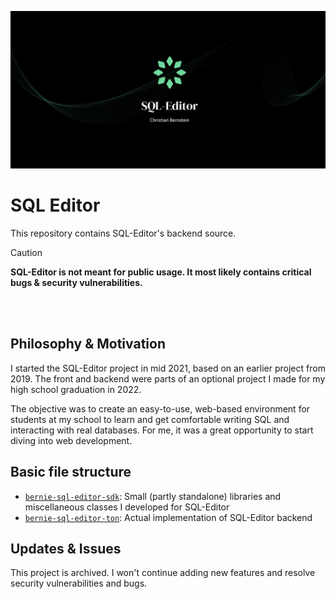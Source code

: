 ![Banner](https://github.com/christian-bernstein/sql-editor-web/blob/48031558c42cdb084b49631138a75a8179821afb/sql-editor-banner.png?raw=true)

# SQL Editor

This repository contains SQL-Editor's backend source. 
<br>
> [!CAUTION]
> **SQL-Editor is not meant for public usage. It most likely contains critical bugs & security vulnerabilities.**
> 

<br>
<br>

## Philosophy & Motivation
I started the SQL-Editor project in mid 2021, based on an earlier project from 2019. 
The front and backend were parts of an optional project I made for my high school graduation in 2022.

The objective was to create an easy-to-use, web-based environment for students at my school to learn and get comfortable 
writing SQL and interacting with real databases. For me, it was a great opportunity to start diving into web development.

## Basic file structure
- [`bernie-sql-editor-sdk`](bernie-sql-editor-sdk/): Small (partly standalone) libraries and miscellaneous classes I developed for SQL-Editor
- [`bernie-sql-editor-ton`](bernie-sql-editor-ton/): Actual implementation of SQL-Editor backend

## Updates & Issues
This project is archived. I won't continue adding new features and resolve security vulnerabilities and bugs.
